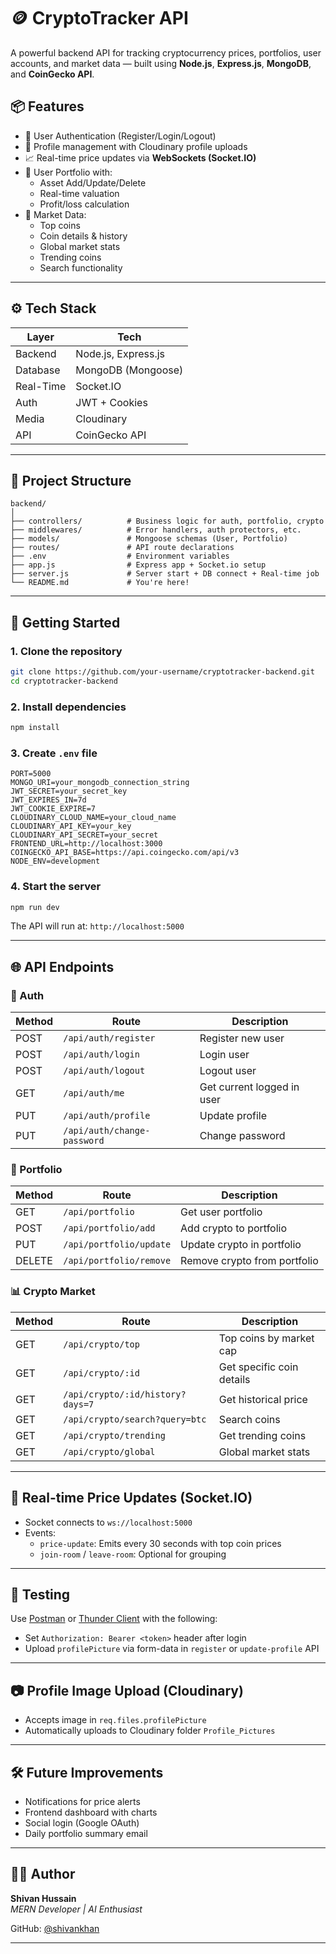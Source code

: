 # 🪙 CryptoTracker API

A powerful backend API for tracking cryptocurrency prices, portfolios, user accounts, and market data — built using **Node.js**, **Express.js**, **MongoDB**, and **CoinGecko API**.



## 📦 Features

- 🔐 User Authentication (Register/Login/Logout)
- 👤 Profile management with Cloudinary profile uploads
- 📈 Real-time price updates via **WebSockets (Socket.IO)**
- 💼 User Portfolio with:
  - Asset Add/Update/Delete
  - Real-time valuation
  - Profit/loss calculation
- 🔎 Market Data:
  - Top coins
  - Coin details & history
  - Global market stats
  - Trending coins
  - Search functionality

---

## ⚙️ Tech Stack

| Layer     | Tech |
|-----------|------|
| Backend   | Node.js, Express.js |
| Database  | MongoDB (Mongoose) |
| Real-Time | Socket.IO |
| Auth      | JWT + Cookies |
| Media     | Cloudinary |
| API       | CoinGecko API |

---

## 📁 Project Structure

```
backend/
│
├── controllers/          # Business logic for auth, portfolio, crypto
├── middlewares/          # Error handlers, auth protectors, etc.
├── models/               # Mongoose schemas (User, Portfolio)
├── routes/               # API route declarations
├── .env                  # Environment variables
├── app.js                # Express app + Socket.io setup
├── server.js             # Server start + DB connect + Real-time job
└── README.md             # You're here!
```

---

## 🚀 Getting Started

### 1. Clone the repository

```bash
git clone https://github.com/your-username/cryptotracker-backend.git
cd cryptotracker-backend
```

### 2. Install dependencies

```bash
npm install
```

### 3. Create `.env` file

```env
PORT=5000
MONGO_URI=your_mongodb_connection_string
JWT_SECRET=your_secret_key
JWT_EXPIRES_IN=7d
JWT_COOKIE_EXPIRE=7
CLOUDINARY_CLOUD_NAME=your_cloud_name
CLOUDINARY_API_KEY=your_key
CLOUDINARY_API_SECRET=your_secret
FRONTEND_URL=http://localhost:3000
COINGECKO_API_BASE=https://api.coingecko.com/api/v3
NODE_ENV=development
```

### 4. Start the server

```bash
npm run dev
```

The API will run at: `http://localhost:5000`

---

## 🌐 API Endpoints

### 🔐 Auth

| Method | Route | Description |
|--------|-------|-------------|
| POST | `/api/auth/register` | Register new user |
| POST | `/api/auth/login` | Login user |
| POST | `/api/auth/logout` | Logout user |
| GET  | `/api/auth/me` | Get current logged in user |
| PUT  | `/api/auth/profile` | Update profile |
| PUT  | `/api/auth/change-password` | Change password |

### 💼 Portfolio

| Method | Route | Description |
|--------|-------|-------------|
| GET | `/api/portfolio` | Get user portfolio |
| POST | `/api/portfolio/add` | Add crypto to portfolio |
| PUT | `/api/portfolio/update` | Update crypto in portfolio |
| DELETE | `/api/portfolio/remove` | Remove crypto from portfolio |

### 📊 Crypto Market

| Method | Route | Description |
|--------|-------|-------------|
| GET | `/api/crypto/top` | Top coins by market cap |
| GET | `/api/crypto/:id` | Get specific coin details |
| GET | `/api/crypto/:id/history?days=7` | Get historical price |
| GET | `/api/crypto/search?query=btc` | Search coins |
| GET | `/api/crypto/trending` | Get trending coins |
| GET | `/api/crypto/global` | Global market stats |

---

## 🔄 Real-time Price Updates (Socket.IO)

- Socket connects to `ws://localhost:5000`
- Events:
  - `price-update`: Emits every 30 seconds with top coin prices
  - `join-room` / `leave-room`: Optional for grouping

---

## 🧪 Testing

Use [Postman](https://www.postman.com/) or [Thunder Client](https://www.thunderclient.com/) with the following:
- Set `Authorization: Bearer <token>` header after login
- Upload `profilePicture` via form-data in `register` or `update-profile` API

---

## 📷 Profile Image Upload (Cloudinary)

- Accepts image in `req.files.profilePicture`
- Automatically uploads to Cloudinary folder `Profile_Pictures`

---

## 🛠️ Future Improvements

- Notifications for price alerts
- Frontend dashboard with charts
- Social login (Google OAuth)
- Daily portfolio summary email

---

## 👨‍💻 Author

**Shivan Hussain**  
_MERN Developer | AI Enthusiast_

GitHub: [@shivankhan](https://github.com/shivankhan)

---

